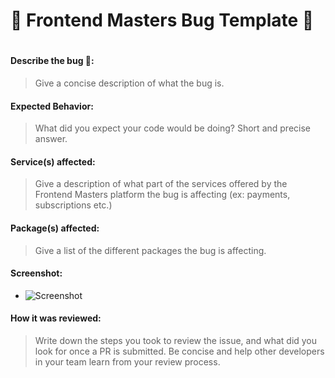 <span> <h1> 🐞 Frontend Masters Bug Template 🐞 <h1> </span>

#### Describe the bug 🐛:

> Give a concise description of what the bug is.

#### Expected Behavior:

> What did you expect your code would be doing? Short and precise answer.

#### Service(s) affected:

> Give a description of what part of the services offered by the Frontend Masters platform the bug is affecting (ex: payments, subscriptions etc.)

#### Package(s) affected:

> Give a list of the different packages the bug is affecting.

#### Screenshot:

- ![Screenshot]()

#### How it was reviewed:

> Write down the steps you took to review the issue, and what did you look for once a PR is submitted. Be concise and help other developers in your team learn from your review process.
